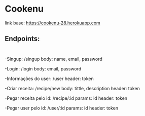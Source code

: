 # Cookenu

link base: https://cookenu-28.herokuapp.com

## Endpoints: <br> <br>
-Singup:
/singup
body: name, email, password

-Login:
/login
body: email, password

-Informações do user:
/user
header: token

-Criar receita:
/recipe/new
body: tittle, description
header: token

-Pegar receita pelo id:
/recipe/:id
params: id
header: token

-Pegar user pelo id:
/user/:id
params: id
header: token
